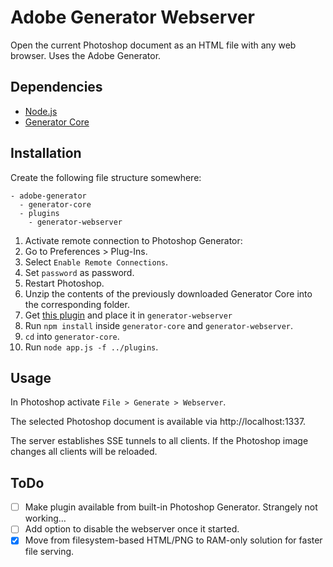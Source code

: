 # Adobe Generator Webserver

Open the current Photoshop document as an HTML file with any web browser. Uses the Adobe Generator.


## Dependencies
* [Node.js](https://nodejs.org)
* [Generator Core](https://github.com/adobe-photoshop/generator-core/archive/master.zip)


## Installation
Create the following file structure somewhere:

```
- adobe-generator
  - generator-core
  - plugins
    - generator-webserver
```

1. Activate remote connection to Photoshop Generator:
  1. Go to Preferences > Plug-Ins.
  2. Select `Enable Remote Connections`.
  3. Set `password` as password.
  4. Restart Photoshop.
2. Unzip the contents of the previously downloaded Generator Core into the corresponding folder.
3. Get [this plugin](https://github.com/mvsde/generator-webserver/archive/master.zip) and place it in `generator-webserver`
4. Run `npm install` inside `generator-core` and `generator-webserver`.
5. `cd` into `generator-core`.
6. Run `node app.js -f ../plugins`.


## Usage
In Photoshop activate `File > Generate > Webserver`.

The selected Photoshop document is available via http://localhost:1337.

The server establishes SSE tunnels to all clients. If the Photoshop image changes all clients will be reloaded.


## ToDo
* [ ] Make plugin available from built-in Photoshop Generator. Strangely not working…
* [ ] Add option to disable the webserver once it started.
* [x] Move from filesystem-based HTML/PNG to RAM-only solution for faster file serving.
